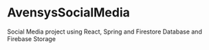 # AvensysSocialMedia
Social Media project using React, Spring and Firestore Database and Firebase Storage
